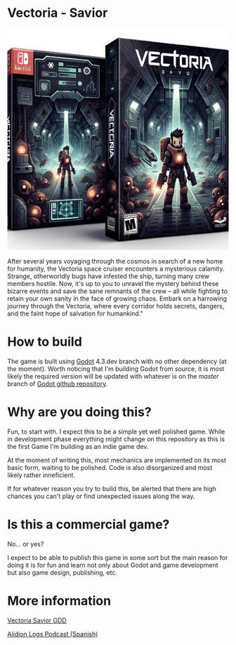 # Vectoria - Savior

![Cover generated by Dall-e](./Assets/cover-ai.jpeg)

After several years voyaging through the cosmos in search of a new home for humanity, the Vectoria space cruiser encounters a mysterious calamity. Strange, otherworldly bugs have infested the ship, turning many crew members hostile. Now, it's up to you to unravel the mystery behind these bizarre events and save the sane remnants of the crew – all while fighting to retain your own sanity in the face of growing chaos. Embark on a harrowing journey through the Vectoria, where every corridor holds secrets, dangers, and the faint hope of salvation for humankind."

# How to build

The game is built using [Godot](https://godotengine.org/) 4.3.dev branch with no other dependency (at the moment).
Worth noticing that I'm building Godot from source, it is most likely the required version will be updated with whatever is on the
_master_ branch of [Godot github repository](https://github.com/godotengine/godot/).

# Why are you doing this?

Fun, to start with.
I expect this to be a simple yet well polished game. While in development phase everything might change on this repository as this is the first Game I'm building as an indie game dev.

At the moment of writing this, most mechanics are implemented on its most basic form, waiting to be polished. Code is also disorganized and most likely rather inneficient.

If for whatever reason you try to build this, be alerted that there are high chances you can't play or find unexpected issues along the way.

# Is this a commercial game?

No... or yes?

I expect to be able to publish this game in some sort but the main reason for doing it is for fun and learn not only about Godot and game development but also game design, publishing, etc.

# More information

[Vectoria Savior GDD](https://docs.google.com/document/d/16tqB3NxFhP6myFY53WGTqCsE79c7gY-7HOIu54AJulU/edit?usp=sharing)

[Alidion Logs Podcast (Spanish)](https://podcasters.spotify.com/pod/show/alidion.studio)
